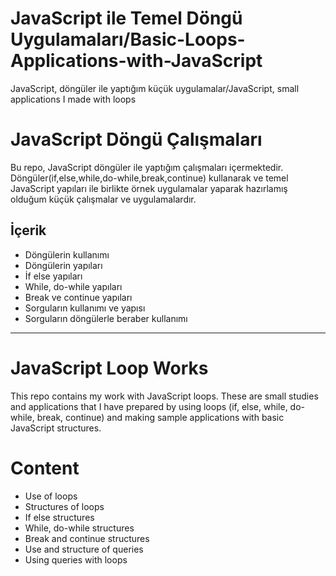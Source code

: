 # JavaScript ile Temel Döngü Uygulamaları/Basic-Loops-Applications-with-JavaScript
 JavaScript, döngüler ile yaptığım küçük uygulamalar/JavaScript, small applications I made with loops

# JavaScript Döngü Çalışmaları
 Bu repo, JavaScript döngüler ile yaptığım çalışmaları içermektedir. Döngüler(if,else,while,do-while,break,continue) kullanarak ve temel JavaScript yapıları ile birlikte örnek uygulamalar yaparak hazırlamış olduğum küçük çalışmalar ve uygulamalardır.

## İçerik
- Döngülerin kullanımı
- Döngülerin yapıları
- İf else yapıları
- While, do-while yapıları
- Break ve continue yapıları
- Sorguların kullanımı ve yapısı
- Sorguların döngülerle beraber kullanımı


*************************************************************************************************************************************************************************************************************************************
# JavaScript Loop Works
This repo contains my work with JavaScript loops. These are small studies and applications that I have prepared by using loops (if, else, while, do-while, break, continue) and making sample applications with basic JavaScript structures.

# Content
- Use of loops
- Structures of loops
- If else structures
- While, do-while structures
- Break and continue structures
- Use and structure of queries
- Using queries with loops
